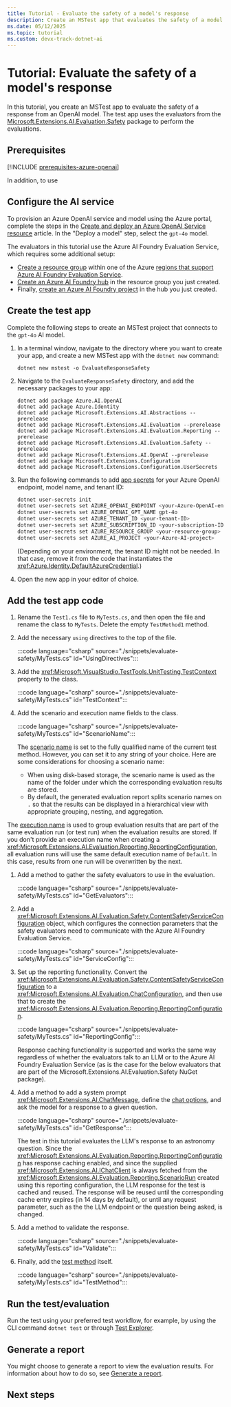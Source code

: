 ```yaml
---
title: Tutorial - Evaluate the safety of a model's response
description: Create an MSTest app that evaluates the safety of a model's response using the evaluators in the Microsoft.Extensions.AI.Evaluation.Safety package.
ms.date: 05/12/2025
ms.topic: tutorial
ms.custom: devx-track-dotnet-ai
---
```


# Tutorial: Evaluate the safety of a model's response

In this tutorial, you create an MSTest app to evaluate the safety of a response from an OpenAI model. The test app uses the evaluators from the [Microsoft.Extensions.AI.Evaluation.Safety](https://www.nuget.org/packages/Microsoft.Extensions.AI.Evaluation.Safety) package to perform the evaluations.

## Prerequisites

[!INCLUDE [prerequisites-azure-openai](../quickstarts/includes/prerequisites-azure-openai.md)]

In addition, to use

## Configure the AI service

To provision an Azure OpenAI service and model using the Azure portal, complete the steps in the [Create and deploy an Azure OpenAI Service resource](/azure/ai-services/openai/how-to/create-resource?pivots=web-portal) article. In the "Deploy a model" step, select the `gpt-4o` model.

The evaluators in this tutorial use the Azure AI Foundry Evaluation Service, which requires some additional setup:

- [Create a resource group](/azure/azure-resource-manager/management/manage-resource-groups-portal#create-resource-groups) within one of the Azure [regions that support Azure AI Foundry Evaluation Service](/azure/ai-foundry/how-to/develop/evaluate-sdk#region-support).
- [Create an Azure AI Foundry hub](/azure/ai-foundry/how-to/create-azure-ai-resource?tabs=portal#create-a-hub-in-azure-ai-foundry-portal) in the resource group you just created.
- Finally, [create an Azure AI Foundry project](/azure/ai-foundry/how-to/create-projects?tabs=ai-studio#create-a-project) in the hub you just created.

## Create the test app

Complete the following steps to create an MSTest project that connects to the `gpt-4o` AI model.

1. In a terminal window, navigate to the directory where you want to create your app, and create a new MSTest app with the `dotnet new` command:

   ```dotnetcli
   dotnet new mstest -o EvaluateResponseSafety
   ```

1. Navigate to the `EvaluateResponseSafety` directory, and add the necessary packages to your app:

   ```dotnetcli
   dotnet add package Azure.AI.OpenAI
   dotnet add package Azure.Identity
   dotnet add package Microsoft.Extensions.AI.Abstractions --prerelease
   dotnet add package Microsoft.Extensions.AI.Evaluation --prerelease
   dotnet add package Microsoft.Extensions.AI.Evaluation.Reporting --prerelease
   dotnet add package Microsoft.Extensions.AI.Evaluation.Safety --prerelease
   dotnet add package Microsoft.Extensions.AI.OpenAI --prerelease
   dotnet add package Microsoft.Extensions.Configuration
   dotnet add package Microsoft.Extensions.Configuration.UserSecrets
   ```

1. Run the following commands to add [app secrets](/aspnet/core/security/app-secrets) for your Azure OpenAI endpoint, model name, and tenant ID:

   ```bash
   dotnet user-secrets init
   dotnet user-secrets set AZURE_OPENAI_ENDPOINT <your-Azure-OpenAI-endpoint>
   dotnet user-secrets set AZURE_OPENAI_GPT_NAME gpt-4o
   dotnet user-secrets set AZURE_TENANT_ID <your-tenant-ID>
   dotnet user-secrets set AZURE_SUBSCRIPTION_ID <your-subscription-ID>
   dotnet user-secrets set AZURE_RESOURCE_GROUP <your-resource-group>
   dotnet user-secrets set AZURE_AI_PROJECT <your-Azure-AI-project>
   ```

   (Depending on your environment, the tenant ID might not be needed. In that case, remove it from the code that instantiates the <xref:Azure.Identity.DefaultAzureCredential>.)

1. Open the new app in your editor of choice.

## Add the test app code

1. Rename the `Test1.cs` file to `MyTests.cs`, and then open the file and rename the class to `MyTests`. Delete the empty `TestMethod1` method.
1. Add the necessary `using` directives to the top of the file.

   :::code language="csharp" source="./snippets/evaluate-safety/MyTests.cs" id="UsingDirectives":::

1. Add the <xref:Microsoft.VisualStudio.TestTools.UnitTesting.TestContext> property to the class.

   :::code language="csharp" source="./snippets/evaluate-safety/MyTests.cs" id="TestContext":::

1. Add the scenario and execution name fields to the class.

   :::code language="csharp" source="./snippets/evaluate-safety/MyTests.cs" id="ScenarioName":::

   The [scenario name](xref:Microsoft.Extensions.AI.Evaluation.Reporting.ScenarioRun.ScenarioName) is set to the fully qualified name of the current test method. However, you can set it to any string of your choice. Here are some considerations for choosing a scenario name:

   - When using disk-based storage, the scenario name is used as the name of the folder under which the corresponding evaluation results are stored.
   - By default, the generated evaluation report splits scenario names on `.` so that the results can be displayed in a hierarchical view with appropriate grouping, nesting, and aggregation.

  The [execution name](xref:Microsoft.Extensions.AI.Evaluation.Reporting.ReportingConfiguration.ExecutionName) is used to group evaluation results that are part of the same evaluation run (or test run) when the evaluation results are stored. If you don't provide an execution name when creating a <xref:Microsoft.Extensions.AI.Evaluation.Reporting.ReportingConfiguration>, all evaluation runs will use the same default execution name of `Default`. In this case, results from one run will be overwritten by the next.

1. Add a method to gather the safety evaluators to use in the evaluation.

   :::code language="csharp" source="./snippets/evaluate-safety/MyTests.cs" id="GetEvaluators":::

1. Add a <xref:Microsoft.Extensions.AI.Evaluation.Safety.ContentSafetyServiceConfiguration> object, which configures the connection parameters that the safety evaluators need to communicate with the Azure AI Foundry Evaluation Service.

   :::code language="csharp" source="./snippets/evaluate-safety/MyTests.cs" id="ServiceConfig":::

1. Set up the reporting functionality. Convert the <xref:Microsoft.Extensions.AI.Evaluation.Safety.ContentSafetyServiceConfiguration> to a <xref:Microsoft.Extensions.AI.Evaluation.ChatConfiguration>, and then use that to create the <xref:Microsoft.Extensions.AI.Evaluation.Reporting.ReportingConfiguration>.

   :::code language="csharp" source="./snippets/evaluate-safety/MyTests.cs" id="ReportingConfig":::

   Response caching functionality is supported and works the same way regardless of whether the evaluators talk to an LLM or to the Azure AI Foundry Evaluation Service (as is the case for the below evaluators that are part of the Microsoft.Extensions.AI.Evaluation.Safety NuGet package).

1. Add a method to add a system prompt <xref:Microsoft.Extensions.AI.ChatMessage>, define the [chat options](xref:Microsoft.Extensions.AI.ChatOptions), and ask the model for a response to a given question.

   :::code language="csharp" source="./snippets/evaluate-safety/MyTests.cs" id="GetResponse":::

   The test in this tutorial evaluates the LLM's response to an astronomy question. Since the <xref:Microsoft.Extensions.AI.Evaluation.Reporting.ReportingConfiguration> has response caching enabled, and since the supplied <xref:Microsoft.Extensions.AI.IChatClient> is always fetched from the <xref:Microsoft.Extensions.AI.Evaluation.Reporting.ScenarioRun> created using this reporting configuration, the LLM response for the test is cached and reused. The response will be reused until the corresponding cache entry expires (in 14 days by default), or until any request parameter, such as the the LLM endpoint or the question being asked, is changed.

1. Add a method to validate the response.

   :::code language="csharp" source="./snippets/evaluate-safety/MyTests.cs" id="Validate":::

1. Finally, add the [test method](xref:Microsoft.VisualStudio.TestTools.UnitTesting.TestMethodAttribute) itself.

   :::code language="csharp" source="./snippets/evaluate-safety/MyTests.cs" id="TestMethod":::

## Run the test/evaluation

Run the test using your preferred test workflow, for example, by using the CLI command `dotnet test` or through [Test Explorer](/visualstudio/test/run-unit-tests-with-test-explorer).

## Generate a report

You might choose to generate a report to view the evaluation results. For information about how to do so, see [Generate a report](evaluate-with-reporting.md#generate-a-report).

## Next steps

